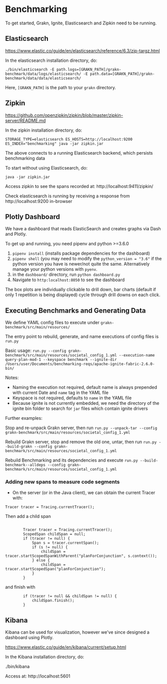# Benchmarking

To get started, Grakn, Ignite, Elasticsearch and Zipkin need to be running.

## Elasticsearch
https://www.elastic.co/guide/en/elasticsearch/reference/6.3/zip-targz.html

In the elasticsearch installation directory, do:
```
./bin/elasticsearch -E path.logs=[GRAKN_PATH]/grakn-benchmark/data/logs/elasticsearch/ -E path.data=[GRAKN_PATH]/grakn-benchmark/data/data/elasticsearch/
```
Here, `[GRAKN_PATH]` is the path to your `grakn` directory.

## Zipkin
https://github.com/openzipkin/zipkin/blob/master/zipkin-server/README.md

In the zipkin installation directory, do:

```
STORAGE_TYPE=elasticsearch ES_HOSTS=http://localhost:9200 ES_INDEX="benchmarking" java -jar zipkin.jar
```
The above connects to a running Elasticsearch backend, which persists benchmarking data

To start without using Elasticsearch, do:
```
java -jar zipkin.jar
```

Access zipkin to see the spans recorded at: http://localhost:9411/zipkin/

Check elasticsearch is running by receiving a response from http://localhost:9200 in-browser

## Plotly Dashboard

We have a dashboard that reads ElasticSearch and creates graphs via Dash and Plotly.

To get up and running, you need pipenv and python >=3.6.0

1. `pipenv install` (installs package dependencies for the dashboard)
2. `pipenv shell` (you may need to modify the `python_version = "3.6"` if the python version you have is newer/not quite the same. Alternatively manage your python versions with `pyenv`.
3. in the `dashboard/` directory, run `python dashboard.py`
4. Navigate to `http:localhost:8050` to see the dashboard

The box plots are individually clickable to drill down, bar charts (default if only 1 repetition is being displayed) cycle through drill downs on each click.

## Executing Benchmarks and Generating Data

We define YAML config files to execute under `grakn-benchmark/src/main/resources/`

The entry point to rebuild, generate, and name executions of config files is `run.py`

Basic usage:
`run.py --config grakn-benchmark/src/main/resources/societal_config_1.yml --execution-name query-plan-mod-1 --keyspace benchmark --ignite-dir /Users/user/Documents/benchmarking-reqs/apache-ignite-fabric-2.6.0-bin/`

Notes:
* Naming the execution not required, default name is always prepended with current Date and `name` tag in the YAML file
* Keyspace is not required, defaults to `name` in the YAML file
* Because ignite is not currently embedded, we need the directory of the ignite bin folder to search for `jar` files which contain ignite drivers

Further examples:

Stop and re-unpack Grakn server, then run
`run.py --unpack-tar --config grakn-benchmark/src/main/resources/societal_config_1.yml`

Rebuild Grakn server, stop and remove the old one, untar, then run
`run.py --build-grakn --config grakn-benchmark/src/main/resources/societal_config_1.yml`

Rebuild Benchmarking and its dependencies and execute
`run.py --build-benchmark--alldeps --config grakn-benchmark/src/main/resources/societal_config_1.yml`



### Adding new spans to measure code segments

* On the server (or in the Java client), we can obtain the current Tracer with:
```
Tracer tracer = Tracing.currentTracer(); 
```

Then add a child span
```

        Tracer tracer = Tracing.currentTracer();
        ScopedSpan childSpan = null;
        if (tracer != null) {
            Span s = tracer.currentSpan();
            if (s != null) {
                childSpan = tracer.startScopedSpanWithParent("planForConjunction", s.context());
            } else {
                childSpan = tracer.startScopedSpan("planForConjunction");
            }
        }
```

and finish with 
```
        if (tracer != null && childSpan != null) {
            childSpan.finish();
        }

```




## Kibana
Kibana can be used for visualization, however we've since designed a dashboard using Plotly.

https://www.elastic.co/guide/en/kibana/current/setup.html

In the Kibana installation directory, do:

./bin/kibana

Access at:
http://localhost:5601
